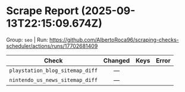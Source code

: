 # Scrape Report (2025-09-13T22:15:09.674Z)

Group: `seo`  |  Run: https://github.com/AlbertoRoca96/scraping-checks-scheduler/actions/runs/17702681409

| Check | Changed | Keys | Error |
|---|:---:|:--|:--|
| `playstation_blog_sitemap_diff` | — |  |  |
| `nintendo_us_news_sitemap_diff` | — |  |  |
